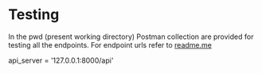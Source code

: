
# Testing

In the pwd (present working directory) Postman collection are provided for testing all the endpoints. For endpoint urls refer to [readme.me](../readme.me)

api_server = '127.0.0.1:8000/api'
